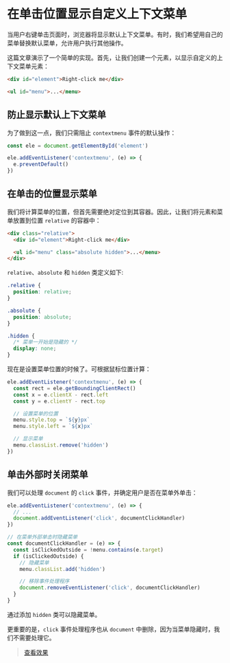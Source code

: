 # 在单击位置显示自定义上下文菜单

当用户右键单击页面时，浏览器将显示默认上下文菜单。有时，我们希望用自己的菜单替换默认菜单，允许用户执行其他操作。

这篇文章演示了一个简单的实现。首先，让我们创建一个元素，以显示自定义的上下文菜单元素：

```html
<div id="element">Right-click me</div>

<ul id="menu">...</menu>
```

## 防止显示默认上下文菜单

为了做到这一点，我们只需阻止 `contextmenu` 事件的默认操作：

```js
const ele = document.getElementById('element')

ele.addEventListener('contextmenu', (e) => {
  e.preventDefault()
})
```

## 在单击的位置显示菜单

我们将计算菜单的位置，但首先需要绝对定位到其容器。因此，让我们将元素和菜单放置到位置 `relative` 的容器中：

```html
<div class="relative">
  <div id="element">Right-click me</div>

  <ul id="menu" class="absolute hidden">...</menu>
</div>
```

`relative`、`absolute` 和 `hidden` 类定义如下:

```css
.relative {
  position: relative;
}

.absolute {
  position: absolute;
}

.hidden {
  /* 菜单一开始是隐藏的 */
  display: none;
}
```

现在是设置菜单位置的时候了。可根据鼠标位置计算：

```js
ele.addEventListener('contextmenu', (e) => {
  const rect = ele.getBoundingClientRect()
  const x = e.clientX - rect.left
  const y = e.clientY - rect.top

  // 设置菜单的位置
  menu.style.top = `${y}px`
  menu.style.left = `${x}px`

  // 显示菜单
  menu.classList.remove('hidden')
})
```

## 单击外部时关闭菜单

我们可以处理 `document` 的 `click` 事件，并确定用户是否在菜单外单击：

```js
ele.addEventListener('contextmenu', (e) => {
  // ...
  document.addEventListener('click', documentClickHandler)
})

// 在菜单外部单击时隐藏菜单
const documentClickHandler = (e) => {
  const isClickedOutside = !menu.contains(e.target)
  if (isClickedOutside) {
    // 隐藏菜单
    menu.classList.add('hidden')

    // 移除事件处理程序
    document.removeEventListener('click', documentClickHandler)
  }
}
```

通过添加 `hidden` 类可以隐藏菜单。

更重要的是，`click` 事件处理程序也从 `document` 中删除，因为当菜单隐藏时，我们不需要处理它。

> [查看效果](https://codepen.io/lio-zero/pen/qBjeXzJ)
